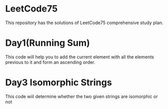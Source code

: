 # LeetCode75
   This repository has the solutions of LeetCode75 comprehensive study plan.
# Day1(Running Sum)
   This code will help you to add the current element with all the elements previous to it and form an ascending order.
# Day3 Isomorphic Strings
   This code wiil determine whether the two given strings are isomorphic or not
